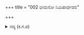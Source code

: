 +++
title = "002 ಭೀಮನೋ ನಿಮಿಷಾರ್ಧದಲಿ"

+++

<details><summary>ಗದ್ಯ (ಕ.ಗ.ಪ) </summary>

2. 'ಭೀಮನೊ? ಅರ್ಧನಿಮಿಷದಲ್ಲಿ (ಹೇಳ)ಹೆಸರಿಲ್ಲದಂತೆ ನಾಶವಾಗುವವನೊ? 'ತಡವೇಕೆ?' 'ಶತ್ರುವಾದ ಭೀಮನೇ ಕಾಮ; ಕರ್ಣನೇ ಈಶ್ವರ. ಯೋಚಿಸುವುದೇಕೆ?' ಎಂದು ತಾಮಸಗುಣವು ಹೆಚ್ಚಿ ಕೌರವ ಸೈನ್ಯವು ಕೂಗಿತು. ಭೀಮನ ಯುದ್ಧದ ಮೋಡಿಯನ್ನು ಶತ್ರುಗಳ ಸೈನ್ಯವು ನೋಡಿತು.
</details>
